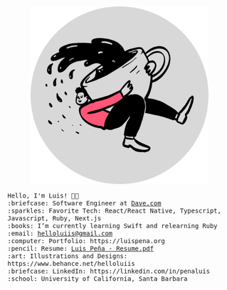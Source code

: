 <p align="center">
  <img src="https://github.com/luis-pena/luis-pena/blob/main/assets/coffee.png?raw=true" width="400px">
</p>
<samp>
Hello, I'm Luis! 👋🏽 <br>
:briefcase: Software Engineer at <a href="https://dave.com" target="_blank">Dave.com</a><br>
:sparkles: Favorite Tech: React/React Native, Typescript, Javascript, Ruby, Next.js<br>
:books: I’m currently learning Swift and relearning Ruby<br>
:email:	 <a href="mailto:helloluiis@gmail.com">helloluiis@gmail.com</a></><br>
:computer: Portfolio: https://luispena.org<br>
:pencil: Resume: <a href="https://luispena.org/static/LuisPena-Resume.pdf">Luis Peña - Resume.pdf</a><br>
:art: Illustrations and Designs: https://www.behance.net/helloluiis<br>
:briefcase: LinkedIn: https://linkedin.com/in/penaluis<br>
:school: University of California, Santa Barbara<br>
</samp>
